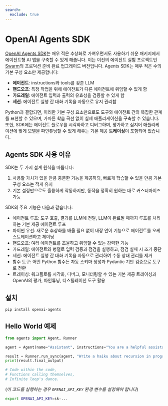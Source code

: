 ```yaml
---
search:
  exclude: true
---
```

# OpenAI Agents SDK

[OpenAI Agents SDK](https://github.com/openai/openai-agents-python)는 매우 적은 추상화로 가벼우면서도 사용하기 쉬운 패키지에서 에이전트형 AI 앱을 구축할 수 있게 해줍니다. 이는 이전의 에이전트 실험 프로젝트인 [Swarm](https://github.com/openai/swarm/tree/main)의 프로덕션 준비 완료 업그레이드 버전입니다. Agents SDK는 매우 적은 수의 기본 구성 요소만 제공합니다:

-   **에이전트**: instructions와 tools를 갖춘 LLM
-   **핸드오프**: 특정 작업을 위해 에이전트가 다른 에이전트에 위임할 수 있게 함
-   **가드레일**: 에이전트 입력과 출력의 유효성을 검증할 수 있게 함
-   **세션**: 에이전트 실행 간 대화 기록을 자동으로 유지 관리함

Python과 결합되면, 이러한 기본 구성 요소만으로도 도구와 에이전트 간의 복잡한 관계를 표현할 수 있으며, 가파른 학습 곡선 없이 실제 애플리케이션을 구축할 수 있습니다. 또한, SDK에는 에이전트 플로우를 시각화하고 디버그하며, 평가하고 심지어 애플리케이션에 맞게 모델을 파인튜닝할 수 있게 해주는 기본 제공 **트레이싱**이 포함되어 있습니다.

## Agents SDK 사용 이유

SDK는 두 가지 설계 원칙을 따릅니다:

1. 사용할 가치가 있을 만큼 충분한 기능을 제공하되, 빠르게 학습할 수 있을 만큼 기본 구성 요소는 적게 유지
2. 기본 설정만으로도 훌륭하게 작동하지만, 동작을 정확히 원하는 대로 커스터마이즈 가능

SDK의 주요 기능은 다음과 같습니다:

-   에이전트 루프: 도구 호출, 결과를 LLM에 전달, LLM이 완료될 때까지 루프를 처리하는 기본 제공 에이전트 루프
-   파이썬 우선: 새로운 추상화를 배울 필요 없이 내장 언어 기능으로 에이전트를 오케스트레이션하고 체이닝
-   핸드오프: 여러 에이전트를 조율하고 위임할 수 있는 강력한 기능
-   가드레일: 에이전트와 병렬로 입력 검증과 점검을 실행하고, 점검 실패 시 조기 중단
-   세션: 에이전트 실행 간 대화 기록을 자동으로 관리하여 수동 상태 관리를 제거
-   함수 도구: 어떤 Python 함수든 자동 스키마 생성과 Pydantic 기반 검증으로 도구로 전환
-   트레이싱: 워크플로를 시각화, 디버그, 모니터링할 수 있는 기본 제공 트레이싱과 OpenAI의 평가, 파인튜닝, 디스틸레이션 도구 활용

## 설치

```bash
pip install openai-agents
```

## Hello World 예제

```python
from agents import Agent, Runner

agent = Agent(name="Assistant", instructions="You are a helpful assistant")

result = Runner.run_sync(agent, "Write a haiku about recursion in programming.")
print(result.final_output)

# Code within the code,
# Functions calling themselves,
# Infinite loop's dance.
```

(_이 코드를 실행하는 경우 `OPENAI_API_KEY` 환경 변수를 설정해야 합니다_)

```bash
export OPENAI_API_KEY=sk-...
```
